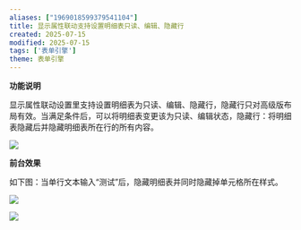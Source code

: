 ```yaml
---
aliases: ["1969018599379541104"]
title: 显示属性联动支持设置明细表只读、编辑、隐藏行
created: 2025-07-15
modified: 2025-07-15
tags: ['表单引擎']
theme: 表单引擎
---
```


**功能说明**

显示属性联动设置里支持设置明细表为只读、编辑、隐藏行，隐藏行只对高级版布局有效。当满足条件后，可以将明细表变更该为只读、编辑状态，隐藏行：将明细表隐藏后并隐藏明细表所在行的所有内容。

![](fa4cb01bb52aa6ff59dffb9618100a6b.jpg)

**前台效果**

如下图：当单行文本输入“测试”后，隐藏明细表并同时隐藏掉单元格所在样式。

![](86195094a9ca056f0ad679a6501582af.jpg)

![](bbf2785b0cba4b0ccd9aaa8e64776bd6.jpg)
